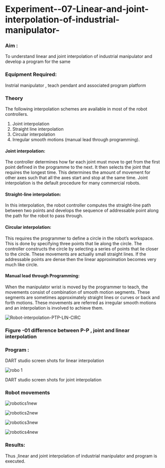 # Experiment--07-Linear-and-joint-interpolation-of-industrial-manipulator-

### Aim :
  To understand linear and joint interpolation of industrial manipulator and develop a program for the same 
      
### Equipment Required: 
  Instrial manipulator , teach pendant and associated program platform 
      
### Theory 
 The following interpolation schemes are available in most of the robot controllers.
1. Joint interpolation
2. Straight line interpolation
3. Circular interpolation
4. Irregular smooth motions (manual lead through programming).
#### Joint interpolation: 
The controller determines how far each joint must move to get from the first point defined in the programme to the next. It then selects the joint that
requires the longest time. This determines the amount of movement for other axes such that all the axes start and stop at the same time. Joint interpolation is the default procedure for many commercial robots.

#### Straight-line interpolation: 
In this interpolation, the robot controller computes the straight-line path between two points and develops the sequence of addressable point along the path for the robot to pass through.

#### Circular interpolation: 
This requires the programmer to define a circle in the
robot’s workspace. This is done by specifying three points that lie along the circle. The controller constructs the circle by selecting a series of points that lie closer to the circle. These movements are actually small straight lines. If the addressable points are dense then the linear approximation becomes very much like circle.


#### Manual lead through Programming: 
When the manipulator wrist is moved by the programmer to teach, the movements consist of combination of smooth motion segments. These segments are sometimes approximately straight lines or curves or back and forth motions. These movements are referred as irregular smooth motions and an interpolation is involved to achieve them.




![Robot-interpolation-PTP-LIN-CIRC](https://user-images.githubusercontent.com/36288975/201615171-d0886aaa-8220-4b0c-8a1d-3d8a5c69c76a.png)

### Figure -01 difference between P-P , joint and linear interpolation 


### Program : 
DART studio screen shots for linear interpolation 

![robo 1](https://user-images.githubusercontent.com/93427278/203120567-9f4133d7-48c3-4951-a96c-751565b27a99.jpg)








DART studio screen shots for joint interpolation 








### Robot movements 



![robotics1new](https://user-images.githubusercontent.com/93427278/203120632-0dbfff3c-36e8-4a6d-89f4-389f314fda57.jpg)

![robotics2new](https://user-images.githubusercontent.com/93427278/203120752-4549bdef-18a0-4b56-a124-762160fde0dc.jpg)


![robotics3new](https://user-images.githubusercontent.com/93427278/203120788-ba43ceca-105b-4d2c-abab-0223af857dca.jpg)



![robotics4new](https://user-images.githubusercontent.com/93427278/203120826-ddf87bf0-8457-4c4a-8a0f-269b9e503173.jpg)





### Results:  
Thus ,linear and joint interpolation of industrial manipulator and program is executed.

